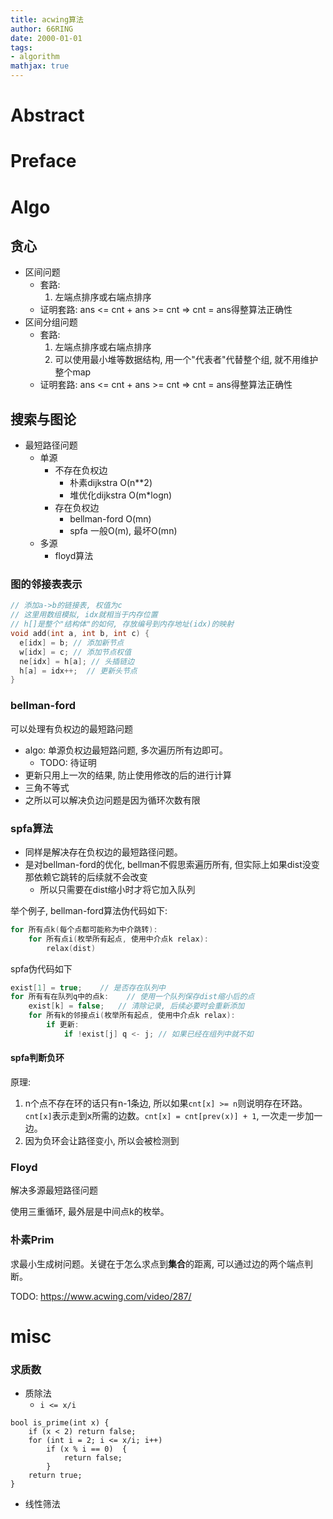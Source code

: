 ```yaml
---
title: acwing算法
author: 66RING
date: 2000-01-01
tags: 
- algorithm
mathjax: true
---
```


# Abstract


# Preface


# Algo

## 贪心

- 区间问题
	* 套路: 
		1. 左端点排序或右端点排序
	* 证明套路: ans <= cnt + ans >= cnt => cnt = ans得整算法正确性
- 区间分组问题
	* 套路: 
		1. 左端点排序或右端点排序
		2. 可以使用最小堆等数据结构, 用一个"代表者"代替整个组, 就不用维护整个map
	* 证明套路: ans <= cnt + ans >= cnt => cnt = ans得整算法正确性


## 搜索与图论

- 最短路径问题
	* 单源
		+ 不存在负权边
			+ 朴素dijkstra O(n**2)
			+ 堆优化dijkstra O(m*logn)
		+ 存在负权边
			+ bellman-ford O(mn)
			+ spfa 一般O(m), 最坏O(mn)
	* 多源
		+ floyd算法

### 图的邻接表表示

```c
// 添加a->b的链接表, 权值为c
// 这里用数组模拟, idx就相当于内存位置
// h[]是整个"结构体"的如何, 存放编号到内存地址(idx)的映射
void add(int a, int b, int c) {
  e[idx] = b; // 添加新节点
  w[idx] = c; // 添加节点权值
  ne[idx] = h[a]; // 头插链边
  h[a] = idx++;  // 更新头节点
}
```


### bellman-ford

可以处理有负权边的最短路问题

- algo: 单源负权边最短路问题, 多次遍历所有边即可。
	* TODO: 待证明
- 更新只用上一次的结果, 防止使用修改的后的进行计算
- 三角不等式
- 之所以可以解决负边问题是因为循环次数有限


### spfa算法

- 同样是解决存在负权边的最短路径问题。
- 是对bellman-ford的优化, bellman不假思索遍历所有, 但实际上如果dist没变那依赖它跳转的后续就不会改变
	* 所以只需要在dist缩小时才将它加入队列

举个例子, bellman-ford算法伪代码如下:

```c
for 所有点k(每个点都可能称为中介跳转):
	for 所有点i(枚举所有起点, 使用中介点k relax):
		relax(dist)
```

spfa伪代码如下

```c
exist[1] = true; 	// 是否存在队列中
for 所有有在队列q中的点k: 	// 使用一个队列保存dist缩小后的点
	exist[k] = false; 	// 清除记录, 后续必要时会重新添加
	for 所有k的邻接点i(枚举所有起点, 使用中介点k relax):
		if 更新:
			if !exist[j] q <- j; // 如果已经在组列中就不如
```


#### spfa判断负环

原理: 

1. n个点不存在环的话只有n-1条边, 所以如果`cnt[x] >= n`则说明存在环路。`cnt[x]`表示走到x所需的边数。`cnt[x] = cnt[prev(x)] + 1`, 一次走一步加一边。
2. 因为负环会让路径变小, 所以会被检测到


### Floyd

解决多源最短路径问题

使用三重循环, 最外层是中间点k的枚举。


### 朴素Prim

求最小生成树问题。关键在于怎么求点到**集合**的距离, 可以通过边的两个端点判断。

TODO: https://www.acwing.com/video/287/

# misc

### 求质数

- 质除法
	* `i <= x/i`

```
bool is_prime(int x) {
	if (x < 2) return false; 
	for (int i = 2; i <= x/i; i++)
		if (x % i == 0)  {
			return false;
		}
	return true;
}
```

- 线性筛法


